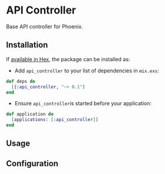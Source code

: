 # API Controller

Base API controller for Phoenix.

## Installation

If [available in Hex](https://hex.pm/docs/publish), the package can be installed as:

* Add `api_controller` to your list of dependencies in `mix.exs`:

```elixir
def deps do
  [{:api_controller, "~> 0.1"]
end
```

* Ensure `api_controller`is started before your application:

```elixir
def application do
  [applications: [:api_controller]]
end
```

## Usage


## Configuration
